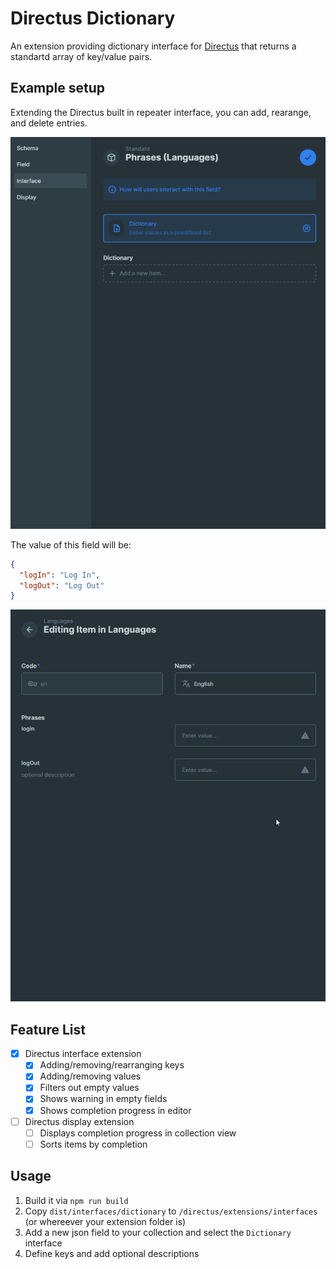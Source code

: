 # Directus Dictionary

An extension providing dictionary interface for [Directus](https://github.com/directus/directus) that returns a standartd array of key/value pairs.

## Example setup

Extending the Directus built in repeater interface, you can add, rearange, and delete entries.

![Field options](field-options.gif)

The value of this field will be:
```json
{ 
  "logIn": "Log In",
  "logOut": "Log Out"
}
```

![Editing field values](field-values.gif)

## Feature List
- [x] Directus interface extension
  - [x] Adding/removing/rearranging keys
  - [x] Adding/removing values
  - [x] Filters out empty values
  - [x] Shows warning in empty fields
  - [X] Shows completion progress in editor
- [ ] Directus display extension
  - [ ] Displays completion progress in collection view
  - [ ] Sorts items by completion

## Usage

1. Build it via `npm run build`
1. Copy `dist/interfaces/dictionary` to `/directus/extensions/interfaces` (or whereever your extension folder is)
1. Add a new json field to your collection and select the `Dictionary` interface
1. Define keys and add optional descriptions